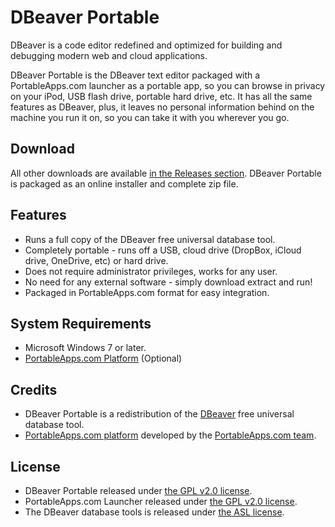 # DBeaver Portable

DBeaver is a code editor redefined and optimized for building and
debugging modern web and cloud applications.

DBeaver Portable is the DBeaver text editor packaged with
a PortableApps.com launcher as a portable app, so you can browse in privacy on
your iPod, USB flash drive, portable hard drive, etc. It has all the same
features as DBeaver, plus, it leaves no personal information behind
on the machine you run it on, so you can take it with you wherever you go.

## Download

All other downloads are available [in the Releases section][D1]. DBeaver Portable
is packaged as an online installer and complete zip file.

[D1]: https://github.com/garethflowers/dbeaver-portable/releases/latest

## Features

-   Runs a full copy of the DBeaver free universal database tool.
-   Completely portable - runs off a USB, cloud drive (DropBox, iCloud drive, OneDrive, etc) or hard drive.
-   Does not require administrator privileges, works for any user.
-   No need for any external software - simply download extract and run!
-   Packaged in PortableApps.com format for easy integration.

## System Requirements

-   Microsoft Windows 7 or later.
-   [PortableApps.com Platform](https://portableapps.com/download) (Optional)

## Credits

-   DBeaver Portable is a redistribution of the [DBeaver](https://dbeaver.io/) free universal database tool.
-   [PortableApps.com platform](https://portableapps.com/download) developed by the [PortableApps.com team](https://portableapps.com).

## License

-   DBeaver Portable released under [the GPL v2.0 license](https://raw.githubusercontent.com/garethflowers/dbeaver-portable/main/LICENSE).
-   PortableApps.com Launcher released under [the GPL v2.0 license](https://raw.githubusercontent.com/garethflowers/dbeaver-portable/main/DBeaverPortable/Other/Source/LauncherLicense.txt).
-   The DBeaver database tools is released under [the ASL license](https://dbeaver.io/product/dbeaver_license.txt).

